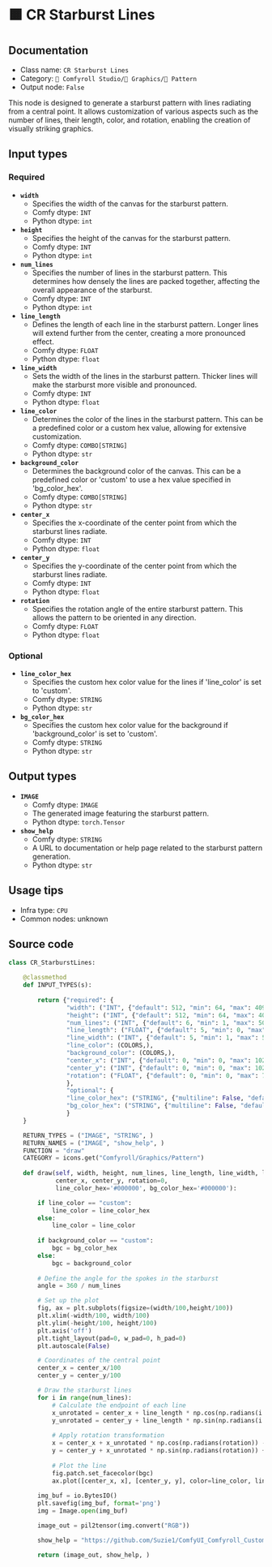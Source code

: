 # 🟧 CR Starburst Lines
## Documentation
- Class name: `CR Starburst Lines`
- Category: `🧩 Comfyroll Studio/👾 Graphics/🌈 Pattern`
- Output node: `False`

This node is designed to generate a starburst pattern with lines radiating from a central point. It allows customization of various aspects such as the number of lines, their length, color, and rotation, enabling the creation of visually striking graphics.
## Input types
### Required
- **`width`**
    - Specifies the width of the canvas for the starburst pattern.
    - Comfy dtype: `INT`
    - Python dtype: `int`
- **`height`**
    - Specifies the height of the canvas for the starburst pattern.
    - Comfy dtype: `INT`
    - Python dtype: `int`
- **`num_lines`**
    - Specifies the number of lines in the starburst pattern. This determines how densely the lines are packed together, affecting the overall appearance of the starburst.
    - Comfy dtype: `INT`
    - Python dtype: `int`
- **`line_length`**
    - Defines the length of each line in the starburst pattern. Longer lines will extend further from the center, creating a more pronounced effect.
    - Comfy dtype: `FLOAT`
    - Python dtype: `float`
- **`line_width`**
    - Sets the width of the lines in the starburst pattern. Thicker lines will make the starburst more visible and pronounced.
    - Comfy dtype: `INT`
    - Python dtype: `float`
- **`line_color`**
    - Determines the color of the lines in the starburst pattern. This can be a predefined color or a custom hex value, allowing for extensive customization.
    - Comfy dtype: `COMBO[STRING]`
    - Python dtype: `str`
- **`background_color`**
    - Determines the background color of the canvas. This can be a predefined color or 'custom' to use a hex value specified in 'bg_color_hex'.
    - Comfy dtype: `COMBO[STRING]`
    - Python dtype: `str`
- **`center_x`**
    - Specifies the x-coordinate of the center point from which the starburst lines radiate.
    - Comfy dtype: `INT`
    - Python dtype: `float`
- **`center_y`**
    - Specifies the y-coordinate of the center point from which the starburst lines radiate.
    - Comfy dtype: `INT`
    - Python dtype: `float`
- **`rotation`**
    - Specifies the rotation angle of the entire starburst pattern. This allows the pattern to be oriented in any direction.
    - Comfy dtype: `FLOAT`
    - Python dtype: `float`
### Optional
- **`line_color_hex`**
    - Specifies the custom hex color value for the lines if 'line_color' is set to 'custom'.
    - Comfy dtype: `STRING`
    - Python dtype: `str`
- **`bg_color_hex`**
    - Specifies the custom hex color value for the background if 'background_color' is set to 'custom'.
    - Comfy dtype: `STRING`
    - Python dtype: `str`
## Output types
- **`IMAGE`**
    - Comfy dtype: `IMAGE`
    - The generated image featuring the starburst pattern.
    - Python dtype: `torch.Tensor`
- **`show_help`**
    - Comfy dtype: `STRING`
    - A URL to documentation or help page related to the starburst pattern generation.
    - Python dtype: `str`
## Usage tips
- Infra type: `CPU`
- Common nodes: unknown


## Source code
```python
class CR_StarburstLines:

    @classmethod
    def INPUT_TYPES(s):
      
        return {"required": {
                "width": ("INT", {"default": 512, "min": 64, "max": 4096}),
                "height": ("INT", {"default": 512, "min": 64, "max": 4096}),              
                "num_lines": ("INT", {"default": 6, "min": 1, "max": 500}),      
                "line_length": ("FLOAT", {"default": 5, "min": 0, "max": 100, "step": 0.1}),      
                "line_width": ("INT", {"default": 5, "min": 1, "max": 512}),
                "line_color": (COLORS,),
                "background_color": (COLORS,),
                "center_x": ("INT", {"default": 0, "min": 0, "max": 1024}),
                "center_y": ("INT", {"default": 0, "min": 0, "max": 1024}),
                "rotation": ("FLOAT", {"default": 0, "min": 0, "max": 720}),            
                },
                "optional": {
                "line_color_hex": ("STRING", {"multiline": False, "default": "#000000"}),
                "bg_color_hex": ("STRING", {"multiline": False, "default": "#000000"}),
                } 
    }

    RETURN_TYPES = ("IMAGE", "STRING", )
    RETURN_NAMES = ("IMAGE", "show_help", )
    FUNCTION = "draw"
    CATEGORY = icons.get("Comfyroll/Graphics/Pattern")
    
    def draw(self, width, height, num_lines, line_length, line_width, line_color, background_color,
             center_x, center_y, rotation=0,
             line_color_hex='#000000', bg_color_hex='#000000'):

        if line_color == "custom":
            line_color = line_color_hex
        else:
            line_color = line_color   
             
        if background_color == "custom":
            bgc = bg_color_hex
        else:
            bgc = background_color       
        
        # Define the angle for the spokes in the starburst
        angle = 360 / num_lines

        # Set up the plot
        fig, ax = plt.subplots(figsize=(width/100,height/100))
        plt.xlim(-width/100, width/100)
        plt.ylim(-height/100, height/100)
        plt.axis('off')
        plt.tight_layout(pad=0, w_pad=0, h_pad=0)
        plt.autoscale(False)        

        # Coordinates of the central point
        center_x = center_x/100
        center_y = center_y/100

        # Draw the starburst lines
        for i in range(num_lines):
            # Calculate the endpoint of each line
            x_unrotated = center_x + line_length * np.cos(np.radians(i * angle))
            y_unrotated = center_y + line_length * np.sin(np.radians(i * angle))
        
            # Apply rotation transformation
            x = center_x + x_unrotated * np.cos(np.radians(rotation)) - y_unrotated * np.sin(np.radians(rotation))
            y = center_y + x_unrotated * np.sin(np.radians(rotation)) + y_unrotated * np.cos(np.radians(rotation))
        
            # Plot the line
            fig.patch.set_facecolor(bgc)
            ax.plot([center_x, x], [center_y, y], color=line_color, linewidth=line_width)
   
        img_buf = io.BytesIO()
        plt.savefig(img_buf, format='png')
        img = Image.open(img_buf)

        image_out = pil2tensor(img.convert("RGB"))         

        show_help = "https://github.com/Suzie1/ComfyUI_Comfyroll_CustomNodes/wiki/Pattern-Nodes#cr-starburst-lines"

        return (image_out, show_help, ) 

```
